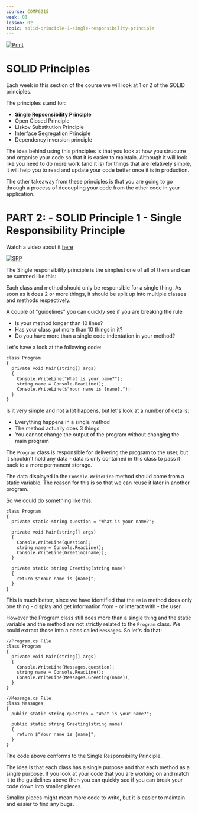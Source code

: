 ```yaml
---
course: COMP6215
week: 01
lesson: 02
topic: solid-principle-1-single-responsibility-principle
---
```


[![Print](https://img.shields.io/badge/DOWNLOAD_PDF-CLICK_HERE-blue.svg)](https://github.com/ToiOhomaiBCS/COMP6215-Course-Material/raw/master/week01/session02/readme.pdf)

# SOLID Principles

Each week in this section of the course we will look at 1 or 2 of the SOLID principles.

The principles stand for:

* **Single Repsonsibility Principle**
* Open Closed Principle
* Liskov Substitution Principle
* Interface Segregation Principle
* Dependency inversion principle

The idea behind using this principles is that you look at how you strucutre and organise your code so that it is easier to maintain. Although it will look like  you need to do more work (and it is) for things that are relatively simple, it will help you to read and update your code better once it is in production.

The other takeaway from these principles is that you are going to go through a process of decoupling your code from the other code in your application.

# PART 2: - SOLID Principle 1 - Single Responsibility Principle

Watch a video about it [here](https://www.youtube.com/embed/5RwhyZnVRS8)

[![SRP](http://i3.ytimg.com/vi/5RwhyZnVRS8/hqdefault.jpg)](https://www.youtube.com/embed/5RwhyZnVRS8)

The Single responsibility principle is the simplest one of all of them and can be summed like this:

Each class and method should only be responsible for a single thing. As soon as it does 2 or more things, it should be split up into multiple classes and methods respectively.

A couple of "guidelines" you can quickly see if you are breaking the rule

* Is your method longer than 10 lines?
* Has your class got more than 10 things in it?
* Do you have more than a single code indentation in your method?

Let's have a look at the following code:

```
class Program 
{
  private void Main(string[] args) 
  {
    Console.WriteLine("What is your name?");
    string name = Console.ReadLine();
    Console.WriteLine($"Your name is {name}.");
  }
}
```

Is it very simple and not a lot happens, but let's look at a number of details:

* Everything happens in a single method
* The method actually does 3 things
* You cannot change the output of the program without changing the main program

The `Program` class is responsible for delivering the program to the user, but it shouldn't hold any data - data is only contained in this class to pass it back to a more permanent storage.

The data displayed in the `Console.WriteLine` method should come from a static variable. The reason for this is so that we can reuse it later in another program.

So we could do something like this:

```
class Program 
{
  private static string question = "What is your name?";

  private void Main(string[] args) 
  {
    Console.WriteLine(question);
    string name = Console.ReadLine();
    Console.WriteLine(Greeting(name));
  }

  private static string Greeting(string name)
  {
    return $"Your name is {name}";
  }
}
```

This is much better, since we have identified that the `Main` method does only one thing - display and get information from - or interact with - the user.

However the Program class still does more than a single thing and the static variable and the method are not strictly related to the `Program` class. We could extract those into a class called `Messages`. So let's do that:

```
//Program.cs File
class Program 
{
  private void Main(string[] args) 
  {
    Console.WriteLine(Messages.question);
    string name = Console.ReadLine();
    Console.WriteLine(Messages.Greeting(name));
  }
}

//Message.cs File
class Messages
{
  public static string question = "What is your name?";

  public static string Greeting(string name)
  {
    return $"Your name is {name}";
  }
}
```

The code above conforms to the Single Responsibility Principle. 

The idea is that each class has a single purpose and that each method as a single purpose.
If you look at your code that you are working on and match it to the guidelines above then you can quickly see if you can break your code down into smaller pieces.

Smaller pieces might mean more code to write, but it is easier to maintain and easier to find any bugs.

